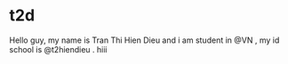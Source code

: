 # t2d
Hello guy, my name is Tran Thi Hien Dieu  and i am student in @VN , my id school is @t2hiendieu . hiii
